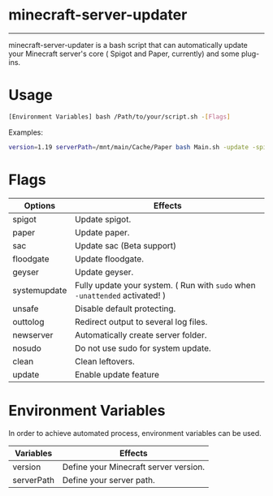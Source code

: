 # minecraft-server-updater

---

minecraft-server-updater is a bash script that can automatically update your Minecraft server's core ( Spigot and Paper, currently) and some plug-ins.

# Usage

```bash
[Environment Variables] bash /Path/to/your/script.sh -[Flags]
```

Examples:

```bash
version=1.19 serverPath=/mnt/main/Cache/Paper bash Main.sh -update -spigot -sac -geyser -floodgate
```

# Flags

| Options      | Effects                                                                     |
| ------------ | --------------------------------------------------------------------------- |
| spigot       | Update spigot.                                                              |
| paper        | Update paper.                                                               |
| sac          | Update sac (Beta support)                                                   |
| floodgate    | Update floodgate.                                                           |
| geyser       | Update geyser.                                                              |
| systemupdate | Fully update your system. ( Run with `sudo` when `-unattended` activated! ) |
| unsafe       | Disable default protecting.                                                 |
| outtolog     | Redirect output to several log files.                                       |
| newserver    | Automatically create server folder.                                         |
| nosudo       | Do not use sudo for system update.                                          |
| clean        | Clean leftovers.                                                            |
| update       | Enable update feature                                                       |

# Environment Variables

In order to achieve automated process, environment variables can be used.

| Variables  | Effects                               |
| ---------- | ------------------------------------- |
| version    | Define your Minecraft server version. |
| serverPath | Define your server path.              |
